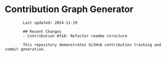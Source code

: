 # Contribution Graph Generator
            
            Last updated: 2024-11-19
            
            ## Recent Changes
            - Contribution #318: Refactor readme structure
            
            This repository demonstrates GitHub contribution tracking and commit generation.
        